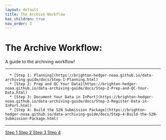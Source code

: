 ```yaml
---
layout: default
title: The Archive Workflow
has_children: true
nav_order: 3
---
```


# The Archive Workflow:

A guide to the archiving workflow!

---

      * [Step 1: Planning](https://brighton-hedger-noaa.github.io/data-archiving-guide/docs/Step-1-Planning.html)
      * [Step 2: Prep and QC Your Data](https://brighton-hedger-noaa.github.io/data-archiving-guide/docs/Step-2-Prep-and-QC-Your-Data.html)
      * [Step 3: Document Your Data in InPort](https://brighton-hedger-noaa.github.io/data-archiving-guide/docs/Step-3-Register-Data-in-InPort.html)
      * [Step 4: Build the S2N Submission Package](https://brighton-hedger-noaa.github.io/data-archiving-guide/docs/Step-4-Build-the-S2N-Submission-Package.html)

  
---
<a href="{{ '/docs/Step-1-Planning.html' | relative_url }}" class="btn btn-custom fs-6 mb-4 mb-md-0">
  Step 1
</a>
<a href="{{ '/docs/Step-2-Prep-and-QC-Your-Data.html' | relative_url }}" class="btn btn-custom fs-6 mb-4 mb-md-0">
  Step 2
</a>
<a href="{{ '/docs/Step-3-Register-Data-in-InPort.html' | relative_url }}" class="btn btn-custom fs-6 mb-4 mb-md-0">
  Step 3
</a>
<a href="{{ '/docs/Step-4-Build-the-S2N-Submission-Package.html' | relative_url }}" class="btn btn-custom fs-6 mb-4 mb-md-0">
  Step 4
</a>
